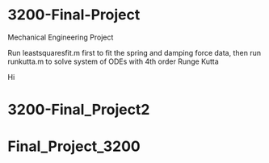 # 3200-Final-Project
Mechanical Engineering Project </br>

Run leastsquaresfit.m first to fit the spring and damping force data, then run runkutta.m to solve system of ODEs with 4th order Runge Kutta</br>

Hi

# 3200-Final_Project2
# Final_Project_3200
